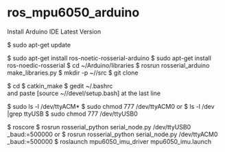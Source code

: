 # ros_mpu6050_arduino
Install Arduino IDE Latest Version

$ sudo apt-get update

$ sudo apt-get install ros-noetic-rosserial-arduino
$ sudo apt-get install ros-noedic-rosserial
$ cd ~/Arduino/libraries
$ rosrun rosserial_arduino make_libraries.py
$ mkdir -p ~/<work space>/src
$ git clone 

$ cd <work space>
$ catkin_make
$ gedit ~/.bashrc  
and paste [source ~/<work space>/devel/setup.bash] at the last line

$ sudo ls -l /dev/ttyACM* 
$ sudo chmod 777 /dev/ttyACM0
or
$ ls -l /dev |grep ttyUSB
$ sudo chmod 777 /dev/ttyUSB0

$ roscore 
$ rosrun rosserial_python serial_node.py /dev/ttyUSB0 _baud:=500000
or 
$ rosrun rosserial_python serial_node.py /dev/ttyACM0 _baud:=500000
$ roslaunch mpu6050_imu_driver mpu6050_imu.launch
